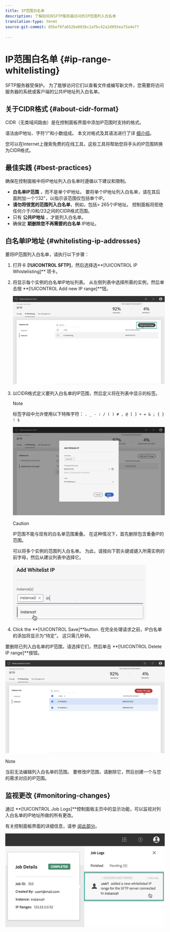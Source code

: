 ```yaml
---
title: IP范围白名单
description: 了解如何将SFTP服务器访问的IP范围列入白名单
translation-type: tm+mt
source-git-commit: 85bef8fa652be883bc2afbc42a2d893ea75a4e77

---
```



# IP范围白名单 {#ip-range-whitelisting}

SFTP服务器受保护。 为了能够访问它们以查看文件或编写新文件，您需要将访问服务器的系统或客户端的公共IP地址列入白名单。

## 关于CIDR格式 {#about-cidr-format}

CIDR（无类域间路由）是在控制面板界面中添加IP范围时支持的格式。

语法由IP地址、字符“/”和小数组成。 本文对格式及其语法进行了详 [细介绍](https://whatismyipaddress.com/cidr)。

您可以在Internet上搜索免费的在线工具，这些工具将帮助您将手头的IP范围转换为CIDR格式。

## 最佳实践 {#best-practices}

确保在控制面板中将IP地址列入白名单时遵循以下建议和限制。

* **白名单IP范围** ，而不是单个IP地址。 要将单个IP地址列入白名单，请在其后面附加一个“/32”，以指示该范围仅包括单个IP。
* **请勿将很宽的范围列入白名单**，例如，包括> 265个IP地址。 控制面板将拒绝任何介于/0和/23之间的CIDR格式范围。
* 只有 **公共IP地址** ，才能列入白名单。
* 确保定 **期删除您不再需要的白名单** IP地址。

## 白名单IP地址 {#whitelisting-ip-addresses}

要将IP范围列入白名单，请执行以下步骤：

1. 打开卡 **[!UICONTROL SFTP]**，然后选择选**[!UICONTROL IP Whistelisting]** 项卡。
1. 将显示每个实例的白名单IP地址列表。 从左侧列表中选择所需的实例，然后单击按 **[!UICONTROL Add new IP range]**钮。

   ![](assets/control_panel_add_range.png)

1. 以CIDR格式定义要列入白名单的IP范围，然后定义将在列表中显示的标签。

   >[!NOTE]
   >
   >标签字段中允许使用以下特殊字符：
   > `. _ - : / ( ) # , @ [ ] + = & ; { } ! $`

   ![](assets/control_panel_add_range2.png)

   >[!CAUTION]
   >
   >IP范围不能与现有的白名单范围重叠。 在这种情况下，首先删除包含重叠IP的范围。
   >
   >可以将多个实例的范围列入白名单。 为此，请按向下箭头键或键入所需实例的前字母，然后从建议列表中选择它。

   ![](assets/control_panel_add_range3.png)

1. Click the **[!UICONTROL Save]**button. 在完全处理请求之前，IP白名单的添加将显示为“待定”。 这只需几秒钟。

要删除已列入白名单的IP范围，请选择它们，然后单击 **[!UICONTROL Delete IP range]**按钮。

![](assets/control_panel_delete_range2.png)

>[!NOTE]
>
>当前无法编辑列入白名单的范围。 要修改IP范围，请删除它，然后创建一个与您的需求对应的IP范围。

## 监视更改 {#monitoring-changes}

通过 **[!UICONTROL Job Logs]**控制面板主页中的显示功能，可以监视对列入白名单的IP地址所做的所有更改。

有关控制面板界面的详细信息，请参 [阅此部分](../../discover/using/discovering-the-interface.md)。

![](assets/control_panel_ip_log.png)

